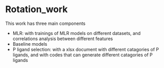 # Rotation_work

This work has three main components
 - MLR: with trainings of MLR models on different datasets, and correlations analysis between different features
 - Baseline models
 - P ligand selection: with a xlsx document with different catagories of P ligands, and with codes that can generate different catagories of P ligands
